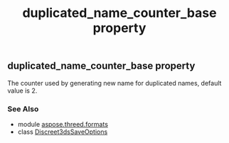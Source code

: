 ﻿---
title: duplicated_name_counter_base property
second_title: Aspose.3D for Python via .NET API References
description: 
type: docs
weight: 30
url: /python-net/aspose.threed.formats/discreet3dssaveoptions/duplicated_name_counter_base/
is_root: false
---

## duplicated_name_counter_base property


The counter used by generating new name for duplicated names, default value is 2.

### See Also
* module [aspose.threed.formats](../../)
* class [Discreet3dsSaveOptions](/3d/python-net/aspose.threed.formats/discreet3dssaveoptions)
